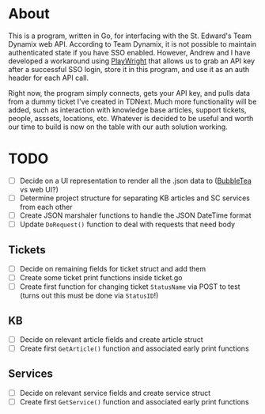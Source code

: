 # About

This is a program, written in Go, for interfacing with the St. Edward's Team Dynamix web API. According to Team Dynamix, it is not possible to maintain authenticated state if you have SSO enabled. However, Andrew and I have developed a workaround using [PlayWright](https://github.com/playwright-community/playwright-go) that allows us to grab an API key after a successful SSO login, store it in this program, and use it as an auth header for each API call.

Right now, the program simply connects, gets your API key, and pulls data from a dummy ticket I've created in TDNext. Much more functionality will be added, such as interaction with knowledge base articles, support tickets, people, asssets, locations, etc. Whatever is decided to be useful and worth our time to build is now on the table with our auth solution working.

# TODO

- [ ] Decide on a UI representation to render all the .json data to ([BubbleTea](https://github.com/charmbracelet/bubbletea) vs web UI?)
- [ ] Determine project structure for separating KB articles and SC services from each other
- [ ] Create JSON marshaler functions to handle the JSON DateTime format
- [ ] Update `DoRequest()` function to deal with requests that need body

## Tickets

- [ ] Decide on remaining fields for ticket struct and add them
- [ ] Create some ticket print functions inside ticket.go
- [ ] Create first function for changing ticket `StatusName` via POST to test (turns out this must be done via `StatusID`!)

## KB

- [ ] Decide on relevant article fields and create article struct
- [ ] Create first `GetArticle()` function and associated early print functions

## Services

- [ ] Decide on relevant service fields and create service struct
- [ ] Create first `GetService()` function and associated early print functions
